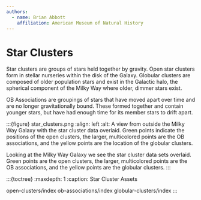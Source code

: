 ```yaml
---
authors:
  - name: Brian Abbott
    affiliation: American Museum of Natural History
---
```



# Star Clusters

Star clusters are groups of stars held together by gravity. Open star clusters form in stellar nurseries within the disk of the Galaxy. Globular clusters are composed of older population stars and exist in the Galactic halo, the spherical component of the Milky Way where older, dimmer stars exist.

OB Associations are groupings of stars that have moved apart over time and are no longer gravitationally bound. These formed together and contain younger stars, but have had enough time for its member stars to drift apart.


:::{figure} star_clusters.png
:align: left
:alt: A view from outside the Milky Way Galaxy with the star cluster data overlaid. Green points indicate the positions of the open clusters, the larger, multicolored points are the OB associations, and the yellow points are the location of the globular clusters.

Looking at the Milky Way Galaxy we see the star cluster data sets overlaid. Green points are the open clusters, the larger, multicolored points are the OB associations, and the yellow points are the globular clusters.
:::


:::{toctree}
:maxdepth: 1
:caption: Star Cluster Assets


open-clusters/index
ob-associations/index
globular-clusters/index
:::
